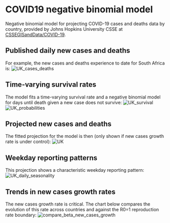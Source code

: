 # COVID19 negative binomial model
Negative binomial model for projecting COVID-19 cases and deaths data by country, provided by Johns Hopkins University CSSE at [CSSEGISandData/COVID-19](https://github.com/CSSEGISandData/COVID-19).

## Published daily new cases and deaths
For example, the new cases and deaths experience to date for South Africa is:
![UK_cases_deaths](https://github.com/greenwoodmark/covid19/blob/master/latest/SOUTH%20AFRICA_cases_deaths.png)

## Time-varying survival rates
The model fits a time-varying survival rate and a negative binomial model for days until death given a new case does not survive:
![UK_survival](https://github.com/greenwoodmark/covid19/blob/master/latest/SOUTH%20AFRICA_survival.png)
![UK_probabilities](https://github.com/greenwoodmark/covid19/blob/master/latest/SOUTH%20AFRICA_probabilities.png)

## Projected new cases and deaths
The fitted projection for the model is then (only shown if new cases growth rate is under control): 
![UK](https://github.com/greenwoodmark/covid19/blob/master/latest/SOUTH%20AFRICA.png)

## Weekday reporting patterns
This projection shows a characteristic weekday reporting pattern:
![UK_daily_seasonality](https://github.com/greenwoodmark/covid19/blob/master/latest/SOUTH%20AFRICA_daily_seasonality.png)

## Trends in new cases growth rates
The new cases growth rate is critical. The chart below compares the evolution of this rate across countries and against the R0=1 reproduction rate boundary:
![compare_beta_new_cases_growth](https://github.com/greenwoodmark/covid19/blob/master/latest/compare_beta_new_cases_growth.png)
